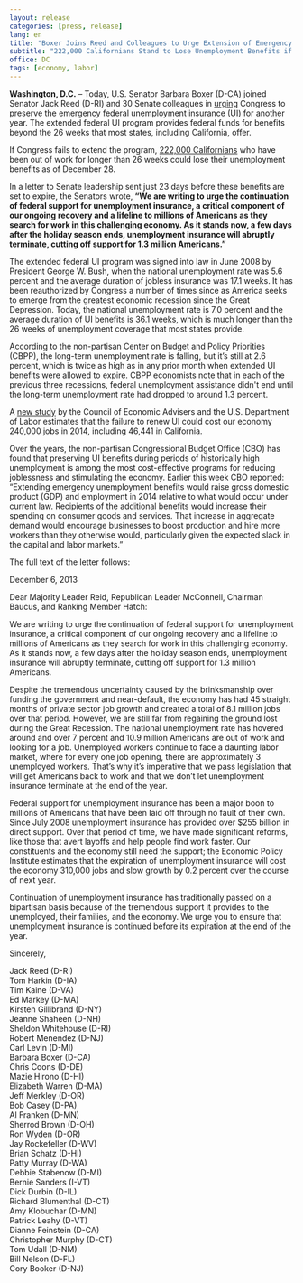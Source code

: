 ```yaml
---
layout: release
categories: [press, release]
lang: en
title: "Boxer Joins Reed and Colleagues to Urge Extension of Emergency Federal Unemployment Program"
subtitle: "222,000 Californians Stand to Lose Unemployment Benefits if the Program is Not Extended"
office: DC
tags: [economy, labor]
---
```

**Washington, D.C.** – Today, U.S. Senator Barbara Boxer (D-CA) joined Senator Jack Reed (D-RI) and 30 Senate colleagues in [urging][1] Congress to preserve the emergency federal unemployment insurance (UI) for another year. The extended federal UI program provides federal funds for benefits beyond the 26 weeks that most states, including California, offer.   
  
If Congress fails to extend the program, [222,000 Californians][2] who have been out of work for longer than 26 weeks could lose their unemployment benefits as of December 28.   
  
In a letter to Senate leadership sent just 23 days before these benefits are set to expire, the Senators wrote, **“We are writing to urge the continuation of federal support for unemployment insurance, a critical component of our ongoing recovery and a lifeline to millions of Americans as they search for work in this challenging economy. As it stands now, a few days after the holiday season ends, unemployment insurance will abruptly terminate, cutting off support for 1.3 million Americans.”**   
  
The extended federal UI program was signed into law in June 2008 by President George W. Bush, when the national unemployment rate was 5.6 percent and the average duration of jobless insurance was 17.1 weeks. It has been reauthorized by Congress a number of times since as America seeks to emerge from the greatest economic recession since the Great Depression. Today, the national unemployment rate is 7.0 percent and the average duration of UI benefits is 36.1 weeks, which is much longer than the 26 weeks of unemployment coverage that most states provide.   
  
According to the non-partisan Center on Budget and Policy Priorities (CBPP), the long-term unemployment rate is falling, but it’s still at 2.6 percent, which is twice as high as in any prior month when extended UI benefits were allowed to expire. CBPP economists note that in each of the previous three recessions, federal unemployment assistance didn't end until the long-term unemployment rate had dropped to around 1.3 percent.   
  
A [new study][3] by the Council of Economic Advisers and the U.S. Department of Labor estimates that the failure to renew UI could cost our economy 240,000 jobs in 2014, including 46,441 in California.   
  
Over the years, the non-partisan Congressional Budget Office (CBO) has found that preserving UI benefits during periods of historically high unemployment is among the most cost-effective programs for reducing joblessness and stimulating the economy. Earlier this week CBO reported: “Extending emergency unemployment benefits would raise gross domestic product (GDP) and employment in 2014 relative to what would occur under current law. Recipients of the additional benefits would increase their spending on consumer goods and services. That increase in aggregate demand would encourage businesses to boost production and hire more workers than they otherwise would, particularly given the expected slack in the capital and labor markets.”   
  
The full text of the letter follows:   
  
December 6, 2013   
  
Dear Majority Leader Reid, Republican Leader McConnell, Chairman Baucus, and Ranking Member Hatch:   
  
We are writing to urge the continuation of federal support for unemployment insurance, a critical component of our ongoing recovery and a lifeline to millions of Americans as they search for work in this challenging economy. As it stands now, a few days after the holiday season ends, unemployment insurance will abruptly terminate, cutting off support for 1.3 million Americans.   
  
Despite the tremendous uncertainty caused by the brinksmanship over funding the government and near-default, the economy has had 45 straight months of private sector job growth and created a total of 8.1 million jobs over that period. However, we are still far from regaining the ground lost during the Great Recession. The national unemployment rate has hovered around and over 7 percent and 10.9 million Americans are out of work and looking for a job. Unemployed workers continue to face a daunting labor market, where for every one job opening, there are approximately 3 unemployed workers. That’s why it’s imperative that we pass legislation that will get Americans back to work and that we don’t let unemployment insurance terminate at the end of the year.   
  
Federal support for unemployment insurance has been a major boon to millions of Americans that have been laid off through no fault of their own. Since July 2008 unemployment insurance has provided over $255 billion in direct support. Over that period of time, we have made significant reforms, like those that avert layoffs and help people find work faster. Our constituents and the economy still need the support; the Economic Policy Institute estimates that the expiration of unemployment insurance will cost the economy 310,000 jobs and slow growth by 0.2 percent over the course of next year.   
  
Continuation of unemployment insurance has traditionally passed on a bipartisan basis because of the tremendous support it provides to the unemployed, their families, and the economy. We urge you to ensure that unemployment insurance is continued before its expiration at the end of the year.   
  
Sincerely,   
  
Jack Reed (D-RI)   
Tom Harkin (D-IA)   
Tim Kaine (D-VA)   
Ed Markey (D-MA)   
Kirsten Gillibrand (D-NY)   
Jeanne Shaheen (D-NH)   
Sheldon Whitehouse (D-RI)   
Robert Menendez (D-NJ)   
Carl Levin (D-MI)   
Barbara Boxer (D-CA)   
Chris Coons (D-DE)   
Mazie Hirono (D-HI)   
Elizabeth Warren (D-MA)   
Jeff Merkley (D-OR)   
Bob Casey (D-PA)   
Al Franken (D-MN)   
Sherrod Brown (D-OH)   
Ron Wyden (D-OR)   
Jay Rockefeller (D-WV)   
Brian Schatz (D-HI)   
Patty Murray (D-WA)   
Debbie Stabenow (D-MI)   
Bernie Sanders (I-VT)   
Dick Durbin (D-IL)   
Richard Blumenthal (D-CT)   
Amy Klobuchar (D-MN)   
Patrick Leahy (D-VT)   
Dianne Feinstein (D-CA)   
Christopher Murphy (D-CT)   
Tom Udall (D-NM)   
Bill Nelson (D-FL)   
Cory Booker (D-NJ)   


   [1]: http://www.reed.senate.gov/news/release/32-us-senators-urge-reauthorization-of-key-unemployment-insurance-program
   [2]: http://www.edd.ca.gov/Unemployment/Federal_Unemployment_Insurance_Extensions.htm
   [3]: http://www.whitehouse.gov/sites/default/files/docs/uireport-2013-12-4.pdf
